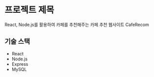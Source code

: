 # 프로젝트 제목

React, Node.js를 활용하여 카페를 추천해주는 카페 추천 웹사이트
CafeRecom

## 기술 스택
- React
- Node.js
- Express
- MySQL

